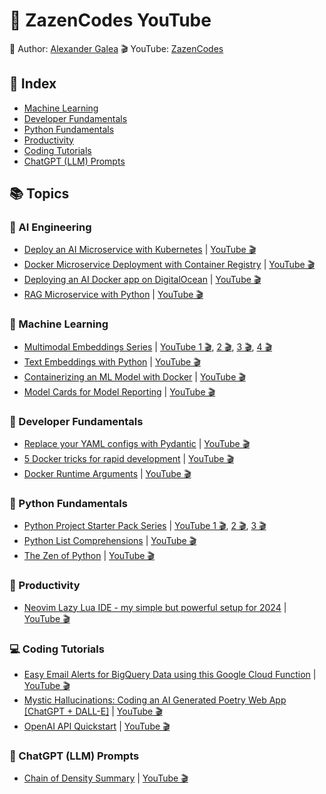 # 🪷 ZazenCodes YouTube

🧘 Author: [Alexander Galea](https://alexgalea.ca/)
🎬 YouTube: [ZazenCodes](https://www.youtube.com/@ZazenCodes)

## 📒 Index
- [Machine Learning](https://github.com/agalea91/zazencodes-youtube?tab=readme-ov-file#-machine-learning)
- [Developer Fundamentals](https://github.com/agalea91/zazencodes-youtube?tab=readme-ov-file#-developer-fundamentals)
- [Python Fundamentals](https://github.com/agalea91/zazencodes-youtube?tab=readme-ov-file#-python-fundamentals)
- [Productivity](https://github.com/agalea91/zazencodes-youtube?tab=readme-ov-file#-productivity)
- [Coding Tutorials](https://github.com/agalea91/zazencodes-youtube?tab=readme-ov-file#-coding-tutorials)
- [ChatGPT (LLM) Prompts](https://github.com/agalea91/zazencodes-youtube?tab=readme-ov-file#-chatgpt-llm-prompts)

## 📚 Topics

### 🔮 AI Engineering
- [Deploy an AI Microservice with Kubernetes](https://github.com/zazencodes/zazencodes-youtube/tree/main/src/rag-microservice-python#kubernetes-deployment) | [YouTube 🎬](https://youtu.be/ETCN_HdvLEU)
- [Docker Microservice Deployment with Container Registry](https://github.com/zazencodes/zazencodes-youtube/tree/main/src/rag-microservice-python#container-registry-deployment) | [YouTube 🎬](https://youtu.be/D9sG8mC-ioE)
- [Deploying an AI Docker app on DigitalOcean](https://github.com/zazencodes/zazencodes-youtube/tree/main/src/rag-microservice-python#basic-server-deployment) | [YouTube 🎬](https://youtu.be/6aYclVrsqu0)
- [RAG Microservice with Python](https://github.com/agalea91/zazencodes-youtube/tree/main/src/rag-microservice-python) | [YouTube 🎬](https://youtu.be/PJaqp5Kdwz0)

### 🧠 Machine Learning
- [Multimodal Embeddings Series](https://github.com/agalea91/zazencodes-youtube/tree/main/src/multimodal-embeddings) | [YouTube 1 🎬](https://youtu.be/1fI4eRoKhrc), [2 🎬](https://youtu.be/Fu-W2VyJYRc), [3 🎬](https://youtu.be/875RhZwa-6M), [4 🎬](https://youtu.be/XPA213k8G_U)
- [Text Embeddings with Python](https://github.com/agalea91/zazencodes-youtube/tree/main/src/text-embeddings-intro) | [YouTube 🎬](https://youtu.be/pfRA3Scz3Fw)
- [Containerizing an ML Model with Docker](https://github.com/agalea91/zazencodes-youtube/tree/main/src/docker-meal-demand-forecasting) | [YouTube 🎬](https://youtu.be/KYxlM0hh96o)
- [Model Cards for Model Reporting](https://github.com/agalea91/zazencodes-youtube/tree/main/src/model-cards-for-model-reporting/notebooks) | [YouTube 🎬](https://youtu.be/saAUB_MG2d0)

### 🐋 Developer Fundamentals
- [Replace your YAML configs with Pydantic](https://github.com/agalea91/zazencodes-youtube/tree/main/src/replace-yaml-with-pydantic) | [YouTube 🎬](https://youtu.be/4JAdedd_G-w)
- [5 Docker tricks for rapid development](https://github.com/agalea91/zazencodes-youtube/tree/main/src/docker-rapid-development-tricks) | [YouTube 🎬](https://youtu.be/3e8J_pv-xJI)
- [Docker Runtime Arguments](https://github.com/agalea91/zazencodes-youtube/tree/main/src/docker-runtime-arguments) | [YouTube 🎬](https://youtu.be/05ptDtpyAGo)

### 🐍 Python Fundamentals
- [Python Project Starter Pack Series](https://github.com/agalea91/zazencodes-youtube/tree/main/src/python-project-starter-kit/shopping-cart-app) | [YouTube 1 🎬](https://youtu.be/niMybnzmzqc), [2 🎬](https://youtu.be/ns73xOcl9es), [3 🎬](https://youtu.be/dlCcnJdh4c4)
- [Python List Comprehensions](https://github.com/agalea91/zazencodes-youtube/tree/main/src/python-list-comprehensions-noob-to-pro) | [YouTube 🎬](https://youtu.be/1-qmfHfDg6k)
- [The Zen of Python](https://github.com/agalea91/zazencodes-youtube/tree/main/src/zen-of-python) | [YouTube 🎬](https://youtu.be/P-ipB6nj0kA)

### 🎯 Productivity
- [Neovim Lazy Lua IDE - my simple but powerful setup for 2024](https://github.com/agalea91/zazencodes-youtube/tree/main/src/neovim-lazy-ide-2024) | [YouTube 🎬](https://youtu.be/VljhZ0e9zGE)

### 💻 Coding Tutorials
- [Easy Email Alerts for BigQuery Data using this Google Cloud Function](https://github.com/agalea91/youtube-codes/tree/main/src/bigquery-gcs-gcf-email-alerts) | [YouTube 🎬](https://youtu.be/g5a9JHFjVX4)
- [Mystic Hallucinations: Coding an AI Generated Poetry Web App [ChatGPT + DALL-E]](https://github.com/agalea91/youtube-codes/tree/main/src/mystic-hallucinations-app) | [YouTube 🎬](https://youtu.be/MNJXjLxvFZI)
- [OpenAI API Quickstart](https://github.com/agalea91/youtube-codes/tree/main/src/openai-api-quickstart/notebooks/src) | [YouTube 🎬](https://youtu.be/g9tIm50VO4g)

### 🤖 ChatGPT (LLM) Prompts
- [Chain of Density Summary](https://github.com/agalea91/youtube-codes/tree/main/src/chain-of-density-summary/notebooks/src) | [YouTube 🎬](https://youtu.be/9Ev208-Gc4c)

